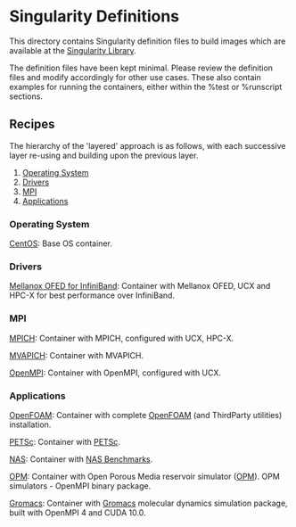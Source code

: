 # Singularity Definitions
This directory contains Singularity definition files to build images which are available at the [Singularity Library](https://cloud.sylabs.io/library/verma).

The definition files have been kept minimal. Please review the definition files and modify accordingly for other use cases. These also contain examples for running the containers, either within the %test or %runscript sections.

## Recipes
The hierarchy of the 'layered' approach is as follows, with each successive layer re-using and building upon the previous layer.

1. [Operating System](#OS)
2. [Drivers](#drivers)
3. [MPI](#MPI)
4. [Applications](#apps)

### <a name="OS"></a>Operating System
[CentOS](./centos.def): Base OS container.

### <a name="drivers"></a>Drivers
[Mellanox OFED for InfiniBand](./ib.def): Container with Mellanox OFED, UCX and HPC-X for best performance over InfiniBand.

### <a name="MPI"></a>MPI
[MPICH](./mpich.def): Container with MPICH, configured with UCX, HPC-X.

[MVAPICH](./mvapich.def): Container with MVAPICH.

[OpenMPI](./openmpi.def): Container with OpenMPI, configured with UCX.

### <a name="apps"></a>Applications
[OpenFOAM](./openfoam.def): Container with complete [OpenFOAM](https://www.openfoam.com/releases/openfoam-v1806/) (and ThirdParty utilities) installation.

[PETSc](./petsc.def): Container with [PETSc](https://www.mcs.anl.gov/petsc/).

[NAS](./nas.def): Container with [NAS Benchmarks](https://www.nas.nasa.gov/publications/npb.html).

[OPM](./opm-ompi-bin.def): Container with Open Porous Media reservoir simulator ([OPM](https://opm-project.org/)). OPM simulators - OpenMPI binary package.

[Gromacs](./gromacs.def): Container with [Gromacs](http://www.gromacs.org/) molecular dynamics simulation package, built with OpenMPI 4 and CUDA 10.0.
